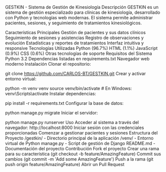 GESTKIN - Sistema de Gestión de Kinesiología
Descripción
GESTKIN es un sistema de gestión especializado para clínicas de kinesiología, desarrollado con Python y tecnologías web modernas. El sistema permite administrar pacientes, sesiones, y seguimiento de tratamientos kinesiológicos.

Características Principales
Gestión de pacientes y sus datos clínicos
Seguimiento de sesiones y asistencias
Registro de observaciones y evolución
Estadísticas y reportes de tratamientos
Interfaz intuitiva y responsive
Tecnologías Utilizadas
Python (96.7%)
HTML (1.1%)
JavaScript (0.9%)
CSS (0.6%)
Otras tecnologías de soporte
Requisitos del Sistema
Python 3.2
Dependencias listadas en requirements.txt
Navegador web moderno
Instalación
Clonar el repositorio:

git clone https://github.com/CARLOS-BT/GESTKIN.git
Crear y activar entorno virtual:

python -m venv venv
source venv/bin/activate  # En Windows: venv\Scripts\activate
Instalar dependencias:

pip install -r requirements.txt
Configurar la base de datos:

python manage.py migrate
Iniciar el servidor:

python manage.py runserver
Uso
Acceder al sistema a través del navegador: http://localhost:8000
Iniciar sesión con las credenciales proporcionadas
Comenzar a gestionar pacientes y sesiones
Estructura del Proyecto
/gestkin/ - Directorio principal de la aplicación
/venv/ - Entorno virtual de Python
manage.py - Script de gestión de Django
README.md - Documentación del proyecto
Contribución
Fork el proyecto
Crear una rama para su característica (git checkout -b feature/AmazingFeature)
Commit sus cambios (git commit -m 'Add some AmazingFeature')
Push a la rama (git push origin feature/AmazingFeature)
Abrir un Pull Request
